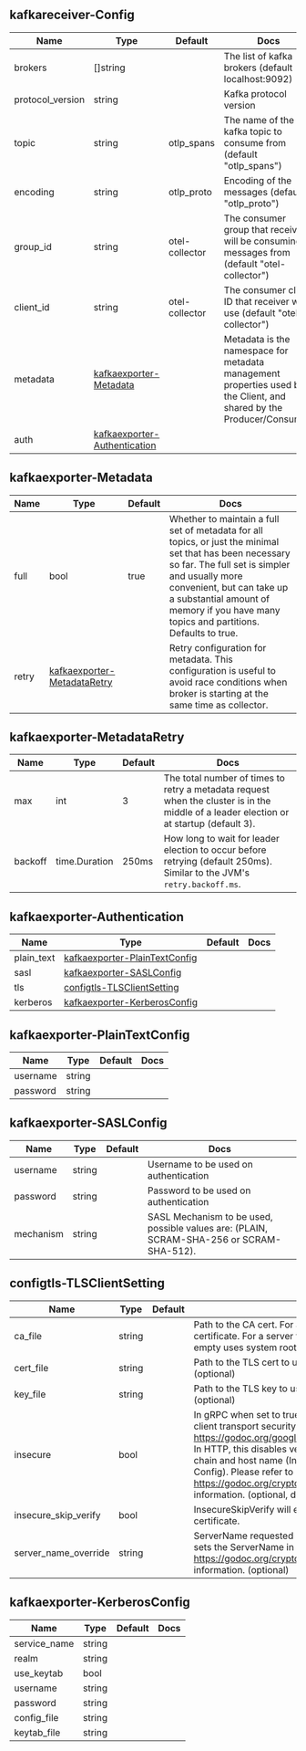 ## kafkareceiver-Config

| Name | Type | Default | Docs |
| ---- | ---- | ------- | ---- |
| brokers |[]string| <no value> | The list of kafka brokers (default localhost:9092)  |
| protocol_version |string| <no value> | Kafka protocol version  |
| topic |string| otlp_spans | The name of the kafka topic to consume from (default "otlp_spans")  |
| encoding |string| otlp_proto | Encoding of the messages (default "otlp_proto")  |
| group_id |string| otel-collector | The consumer group that receiver will be consuming messages from (default "otel-collector")  |
| client_id |string| otel-collector | The consumer client ID that receiver will use (default "otel-collector")  |
| metadata |[kafkaexporter-Metadata](#kafkaexporter-Metadata)| <no value> | Metadata is the namespace for metadata management properties used by the Client, and shared by the Producer/Consumer.  |
| auth |[kafkaexporter-Authentication](#kafkaexporter-Authentication)| <no value> |  |

## kafkaexporter-Metadata

| Name | Type | Default | Docs |
| ---- | ---- | ------- | ---- |
| full |bool| true | Whether to maintain a full set of metadata for all topics, or just the minimal set that has been necessary so far. The full set is simpler and usually more convenient, but can take up a substantial amount of memory if you have many topics and partitions. Defaults to true.  |
| retry |[kafkaexporter-MetadataRetry](#kafkaexporter-MetadataRetry)| <no value> | Retry configuration for metadata. This configuration is useful to avoid race conditions when broker is starting at the same time as collector.  |

## kafkaexporter-MetadataRetry

| Name | Type | Default | Docs |
| ---- | ---- | ------- | ---- |
| max |int| 3 | The total number of times to retry a metadata request when the cluster is in the middle of a leader election or at startup (default 3).  |
| backoff |time.Duration| 250ms | How long to wait for leader election to occur before retrying (default 250ms). Similar to the JVM's `retry.backoff.ms`.  |

## kafkaexporter-Authentication

| Name | Type | Default | Docs |
| ---- | ---- | ------- | ---- |
| plain_text |[kafkaexporter-PlainTextConfig](#kafkaexporter-PlainTextConfig)| <no value> |  |
| sasl |[kafkaexporter-SASLConfig](#kafkaexporter-SASLConfig)| <no value> |  |
| tls |[configtls-TLSClientSetting](#configtls-TLSClientSetting)| <no value> |  |
| kerberos |[kafkaexporter-KerberosConfig](#kafkaexporter-KerberosConfig)| <no value> |  |

## kafkaexporter-PlainTextConfig

| Name | Type | Default | Docs |
| ---- | ---- | ------- | ---- |
| username |string| <no value> |  |
| password |string| <no value> |  |

## kafkaexporter-SASLConfig

| Name | Type | Default | Docs |
| ---- | ---- | ------- | ---- |
| username |string| <no value> | Username to be used on authentication  |
| password |string| <no value> | Password to be used on authentication  |
| mechanism |string| <no value> | SASL Mechanism to be used, possible values are: (PLAIN, SCRAM-SHA-256 or SCRAM-SHA-512).  |

## configtls-TLSClientSetting

| Name | Type | Default | Docs |
| ---- | ---- | ------- | ---- |
| ca_file |string| <no value> | Path to the CA cert. For a client this verifies the server certificate. For a server this verifies client certificates. If empty uses system root CA. (optional)  |
| cert_file |string| <no value> | Path to the TLS cert to use for TLS required connections. (optional)  |
| key_file |string| <no value> | Path to the TLS key to use for TLS required connections. (optional)  |
| insecure |bool| <no value> | In gRPC when set to true, this is used to disable the client transport security. See https://godoc.org/google.golang.org/grpc#WithInsecure. In HTTP, this disables verifying the server's certificate chain and host name (InsecureSkipVerify in the tls Config). Please refer to https://godoc.org/crypto/tls#Config for more information. (optional, default false)  |
| insecure_skip_verify |bool| <no value> | InsecureSkipVerify will enable TLS but not verify the certificate.  |
| server_name_override |string| <no value> | ServerName requested by client for virtual hosting. This sets the ServerName in the TLSConfig. Please refer to https://godoc.org/crypto/tls#Config for more information. (optional)  |

## kafkaexporter-KerberosConfig

| Name | Type | Default | Docs |
| ---- | ---- | ------- | ---- |
| service_name |string| <no value> |  |
| realm |string| <no value> |  |
| use_keytab |bool| <no value> |  |
| username |string| <no value> |  |
| password |string| <no value> |  |
| config_file |string| <no value> |  |
| keytab_file |string| <no value> |  |

